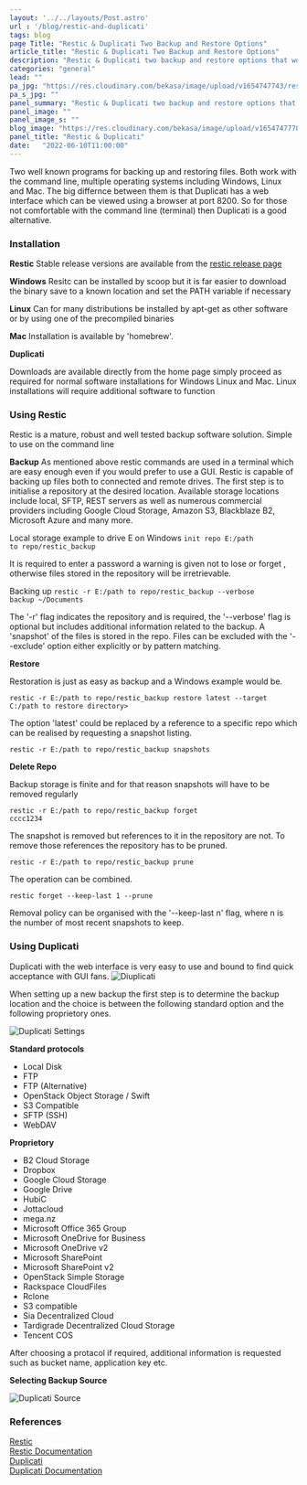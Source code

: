 ```yaml
---
layout: '../../layouts/Post.astro'
url : '/blog/restic-and-duplicati'
tags: blog
page Title: "Restic & Duplicati Two Backup and Restore Options"
article_title: "Restic & Duplicati Two Backup and Restore Options"
description: "Restic & Duplicati two backup and restore options that work on multiple operating systems"
categories: "general"
lead: ""
pa_jpg: "https://res.cloudinary.com/bekasa/image/upload/v1654747743/restic_duplicati_c_chsxpu.jpg"
pa_s_jpg: ""
panel_summary: "Restic & Duplicati two backup and restore options that work across multiple operating systems"
panel_image: ""
panel_image_s: ""
blog_image: "https://res.cloudinary.com/bekasa/image/upload/v1654747778/restic_duplicati_s_c_q4rjbo.jpg"
panel_title: "Restic & Duplicati"
date:   "2022-06-10T11:00:00" 
---
```


Two well known programs for backing up and restoring files. Both work with the command line, multiple operating systems including Windows, Linux and Mac. The big differnce between them is that Duplicati has a web interface which can be viewed using a browser at port 8200. So for those not comfortable with the command line (terminal) then Duplicati is a good alternative.

### Installation

**Restic**
Stable release versions are available from the <a href="https://github.com/restic/restic/releases/latest" target='_blank'> restic release page</a>

**Windows**
Resitc can be installed by scoop but it is far easier to download the binary save to a known location and set the PATH variable if necessary

**Linux**
Can for many distributions be installed by apt-get as other software or by using one of the precompiled binaries

**Mac**
Installation is available by 'homebrew'.

**Duplicati**

Downloads are available directly from the home page simply proceed as required for normal software installations for Windows
Linux and Mac. Linux installations will require additional software to function

### Using Restic

Restic is a mature, robust and well tested backup software solution. Simple to use on the command line

**Backup**
As mentioned above restic commands are used in a terminal which are easy enough even if you would prefer to use a GUI.
Restic is capable of backing up files both to connected and remote drives. The first step is to initialise a repository at the desired location. Available storage locations include local, SFTP, REST servers as well as numerous commercial providers including Google Cloud Storage, Amazon S3, Blackblaze B2, Microsoft Azure and many more.

Local storage example to drive E on Windows <code>init repo E:/path to repo/restic_backup</code>

It is required to enter a password a warning is given not to lose or forget , otherwise files stored in the repository will be irretrievable.

Backing up <code>restic -r  E:/path to repo/restic_backup --verbose backup ~/Documents</code>

The '-r' flag indicates the repository and is required, the '--verbose' flag is optional but includes additional information related to the backup. A 'snapshot' of the files is stored in the repo. Files can be excluded with the '--exclude' option either explicitly or by pattern matching.

**Restore**

Restoration is just as easy as backup and a Windows example would be. 

<code>restic -r E:/path to repo/restic_backup restore latest --target C:/path to restore directory></code>

The option 'latest' could be replaced by a reference to a specific repo which can be realised by requesting a snapshot listing.

<code>restic -r E:/path to repo/restic_backup snapshots</code>

**Delete Repo**

Backup storage is finite and for that reason snapshots will have to be removed regularly

<code>restic -r E:/path to repo/restic_backup forget cccc1234</code>

The snapshot is removed but references to it in the repository are not. To remove those references the repository has to be pruned.

<code>restic -r E:/path to repo/restic_backup prune</code>

The operation can be combined.

<code>restic forget --keep-last 1 --prune</code>

Removal policy can be organised with the '--keep-last n' flag, where n is the number of most recent snapshots to keep.

### Using Duplicati

Duplicati with the web interface is very easy to use and bound to find quick acceptance with GUI fans.
![Diuplicati](https://res.cloudinary.com/bekasa/image/upload/v1655045341/Duplicati_900_pz7ldr.webp)

When setting up a new backup the first step is to determine the backup location and the choice is between the following standard option and the following proprietory ones.

![Duplicati Settings](https://res.cloudinary.com/bekasa/image/upload/v1655045357/Duplicati_backup_settings_yysxak.webp)

**Standard protocols**
- Local Disk
- FTP
- FTP (Alternative)
- OpenStack Object Storage / Swift
- S3 Compatible
- SFTP (SSH)
- WebDAV

**Proprietory**
- B2 Cloud Storage
- Dropbox
- Google Cloud Storage
- Google Drive
- HubiC
- Jottacloud
- mega.nz
- Microsoft Office 365 Group
- Microsoft OneDrive for Business
- Microsoft OneDrive v2
- Microsoft SharePoint
- Microsoft SharePoint v2
- OpenStack Simple Storage
- Rackspace CloudFiles
- Rclone
- S3 compatible
- Sia Decentralized Cloud
- Tardigrade Decentralized Cloud Storage
- Tencent COS

After choosing a protacol if required, additional information is requested such as bucket name, application key etc.

**Selecting Backup Source**

![Duplicati Source](https://res.cloudinary.com/bekasa/image/upload/v1655045907/Duplicati_source_qsxiib.webp)




### References

<div><a href="https://restic.net" target='_blank'>Restic</a></div>

<div><a href="https://restic.readthedocs.io/en/stable/" target='_blank'>Restic Documentation</a></div>

<div><a href="https://www.duplicati.com/"  target="_blank">Duplicati</a></div>

<div><a href="https://duplicati.readthedocs.io/en/latest/" target="_blank">Duplicati Documentation</a></div>

